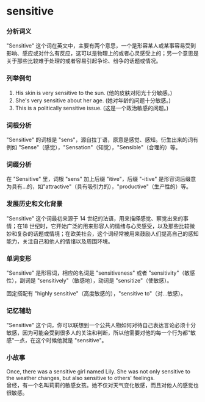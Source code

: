 # sensitive

### 分析词义

  

"Sensitive" 这个词在英文中，主要有两个意思，一个是形容某人或某事容易受到影响、感应或对什么有反应，这可以是物理上的或者心灵感受上的；另一个意思是关于那些比较难于处理的或者容易引起争论、纷争的话题或情况。

  

### 列举例句

  

1.  His skin is very sensitive to the sun. (他的皮肤对阳光十分敏感。)
2.  She's very sensitive about her age. (她对年龄的问题十分敏感。)
3.  This is a politically sensitive issue. (这是一个政治敏感的问题。)

  

### 词根分析

  

"Sensitive" 的词根是 "sens"，源自拉丁语，原意是感觉、感知。衍生出来的词有例如 "Sense"（感觉），"Sensation"（知觉），"Sensible"（合理的）等。

  

### 词缀分析

  

在 "Sensitive" 里，词根 "sens" 加上后缀 "itive"，后缀 "-itive" 是形容词后缀意为具有...的，如"attractive"（具有吸引力的），"productive"（生产性的）等。

  

### 发展历史和文化背景

  

"Sensitive" 这个词最初来源于 14 世纪的法语，用来描绎感觉、察觉出来的事情；在18 世纪时，它开始广泛的用来形容人的情绪与心灵感受，以及那些比较微妙和复杂的话题或情境；在欧美社会，这个词经常被用来鼓励人们提高自己的感知能力，关注自己和他人的情绪以及周围环境。

  

### 单词变形

  

"Sensitive" 是形容词，相应的名词是 "sensitiveness" 或者 "sensitivity"（敏感性），副词是 "sensitively"（敏感地），动词是 "sensitize"（使敏感）。

  

固定搭配有 "highly sensitive"（高度敏感的），"sensitive to"（对...敏感）。

  

### 记忆辅助

  

"Sensitive" 这个词，你可以联想到一个公共人物如何对待自己表达言论必须十分敏感，因为可能会受到很多人的关注和判断，所以他需要对他的每一个行为都"敏感"一点，在这个时候他就是 "sensitive"。

  

### 小故事

  

Once, there was a sensitive girl named Lily. She was not only sensitive to the weather changes, but also sensitive to others' feelings.  
曾经，有一个名叫莉莉的敏感女孩。她不仅对天气变化敏感，而且对他人的感觉也很敏感。
